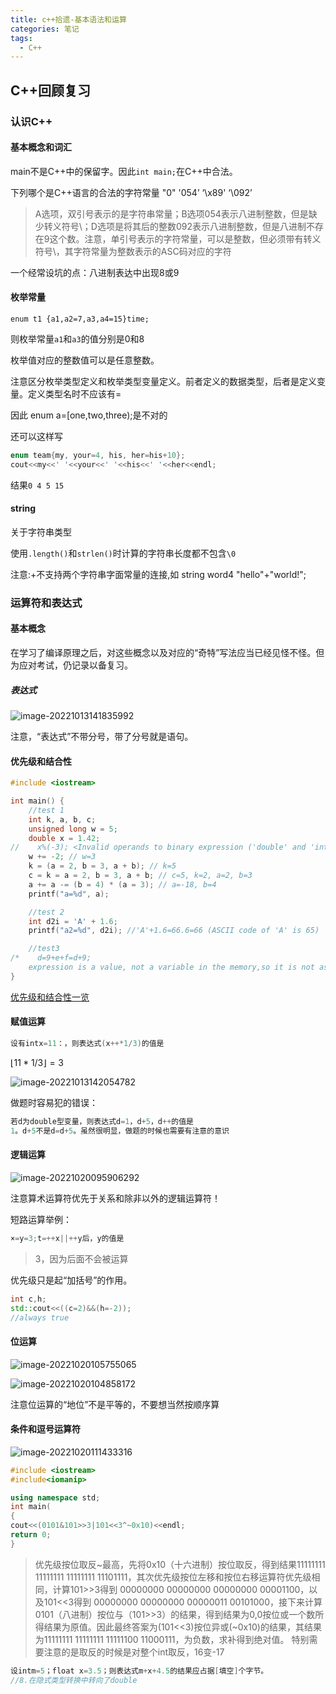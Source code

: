 ```yaml
---
title: c++拾遗-基本语法和运算
categories: 笔记
tags:
  - C++
---
```

## C++回顾复习

### 认识C++

#### 基本概念和词汇

main不是C++中的保留字。因此`int main;`在C++中合法。

<p class="note note-secondary">下列哪个是C++语言的合法的字符常量
"0"
'054’
‘\x89'
‘\092’</p>

> A选项，双引号表示的是字符串常量；B选项054表示八进制整数，但是缺少转义符号\；D选项是将其后的整数092表示八进制整数，但是八进制不存在9这个数。注意，单引号表示的字符常量，可以是整数，但必须带有转义符号\，其字符常量为整数表示的ASC码对应的字符

一个经常设坑的点：八进制表达中出现8或9

#### 枚举常量

`enum t1 {a1,a2=7,a3,a4=15}time;`

则枚举常量`a1`和`a3`的值分别是0和8

枚举值对应的整数值可以是任意整数。

注意区分枚举类型定义和枚举类型变量定义。前者定义的数据类型，后者是定义变量。定义类型名时不应该有=

<p class="note note-warning">因此 enum a=[one,two,three);是不对的</p>

还可以这样写

```c++
enum team{my, your=4, his, her=his+10};
cout<<my<<' '<<your<<' '<<his<<' '<<her<<endl;
```

结果`0 4 5 15`

#### string

关于字符串类型

使用`.length()`和`strlen()`时计算的字符串长度都不包含`\0`

<p class="note note-warning">注意:+不支持两个字符串字面常量的连接,如 string word4 "hello"+"world!";</p>

### 运算符和表达式

#### 基本概念

在学习了编译原理之后，对这些概念以及对应的“奇特”写法应当已经见怪不怪。但为应对考试，仍记录以备复习。

##### 表达式

![image-20221013141835992](https://raw.githubusercontent.com/Lunaticsky-tql/blog_article_resources/main/c%2B%2B%E6%8B%BE%E9%81%97-%E5%9F%BA%E6%9C%AC%E8%AF%AD%E6%B3%95%E5%92%8C%E8%BF%90%E7%AE%97/20221020201307860409_128_image-20221013141835992.png)

注意，“表达式”不带分号，带了分号就是语句。

#### 优先级和结合性

```c++
#include <iostream>

int main() {
    //test 1
    int k, a, b, c;
    unsigned long w = 5;
    double x = 1.42;
//    x%(-3); <Invalid operands to binary expression ('double' and 'int')>
    w += -2; // w=3
    k = (a = 2, b = 3, a + b); // k=5
    c = k = a = 2, b = 3, a + b; // c=5, k=2, a=2, b=3
    a += a -= (b = 4) * (a = 3); // a=-18, b=4
    printf("a=%d", a);

    //test 2
    int d2i = 'A' + 1.6;
    printf("a2=%d", d2i); //'A'+1.6=66.6=66 (ASCII code of 'A' is 65)

    //test3
/*    d=9+e+f=d+9;
    expression is a value, not a variable in the memory,so it is not assignable */
}
```

[优先级和结合性一览](https://blog.csdn.net/zb_915574747/article/details/99704639)

#### 赋值运算

```c++
设有intx=11：，则表达式(x++*1/3)的值是
```

$\lfloor 11*1/3 \rfloor=3$

![image-20221013142054782](https://raw.githubusercontent.com/Lunaticsky-tql/blog_article_resources/main/c%2B%2B%E6%8B%BE%E9%81%97-%E5%9F%BA%E6%9C%AC%E8%AF%AD%E6%B3%95%E5%92%8C%E8%BF%90%E7%AE%97/20221020201309887843_159_image-20221013142054782.png)

做题时容易犯的错误：

````c++
若d为double型变量，则表达式d=1，d+5，d++的值是
1。d+5不是d=d+5。虽然很明显，做题的时候也需要有注意的意识
````

#### 逻辑运算

![image-20221020095906292](https://raw.githubusercontent.com/Lunaticsky-tql/blog_article_resources/main/c%2B%2B%E6%8B%BE%E9%81%97-%E5%9F%BA%E6%9C%AC%E8%AF%AD%E6%B3%95%E5%92%8C%E8%BF%90%E7%AE%97/20221020201311747149_485_image-20221020095906292.png)

注意算术运算符优先于关系和除非以外的逻辑运算符！

短路运算举例：

```c++
×=y=3;t=++x||++y后，y的值是
```

> 3，因为后面不会被运算

优先级只是起“加括号”的作用。

```c++
int c,h;
std::cout<<((c=2)&&(h=-2));
//always true
```

#### 位运算

![image-20221020105755065](https://raw.githubusercontent.com/Lunaticsky-tql/blog_article_resources/main/c%2B%2B%E6%8B%BE%E9%81%97-%E5%9F%BA%E6%9C%AC%E8%AF%AD%E6%B3%95%E5%92%8C%E8%BF%90%E7%AE%97/20221020201313889596_775_image-20221020105755065.png)

![image-20221020104858172](https://raw.githubusercontent.com/Lunaticsky-tql/blog_article_resources/main/c%2B%2B%E6%8B%BE%E9%81%97-%E5%9F%BA%E6%9C%AC%E8%AF%AD%E6%B3%95%E5%92%8C%E8%BF%90%E7%AE%97/20221020201315728635_334_image-20221020104858172.png)

注意位运算的“地位”不是平等的，不要想当然按顺序算

#### 条件和逗号运算符

![image-20221020111433316](https://raw.githubusercontent.com/Lunaticsky-tql/blog_article_resources/main/c%2B%2B%E6%8B%BE%E9%81%97-%E5%9F%BA%E6%9C%AC%E8%AF%AD%E6%B3%95%E5%92%8C%E8%BF%90%E7%AE%97/20221020201317368932_518_image-20221020111433316.png)

```c++
#include <iostream>
#include<iomanip>

using namespace std;
int main(
{
cout<<(0101&101>>3|101<<3^~0x10)<<endl;
return 0;
}

```
> 优先级按位取反~最高，先将0x10（十六进制）按位取反，得到结果11111111 11111111 11111111 11101111，其次优先级按位左移和按位右移运算符优先级相同，计算101>>3得到 00000000 00000000 00000000 00001100，以及101<<3得到 00000000 00000000 00000011 00101000，接下来计算0101（八进制）按位与（101>>3）的结果，得到结果为0,0按位或一个数所得结果为原值。因此最终答案为(101<<3)按位异或(~0x10)的结果，其结果为11111111 11111111 11111100 11000111，为负数，求补得到绝对值。 特别需要注意的是取反的时候是对整个int取反，16变-17

```c++
设intm=5；float x=3.5；则表达式m+x+4.5的结果应占据[填空]个字节。
//8.在隐式类型转换中转向了double
```

